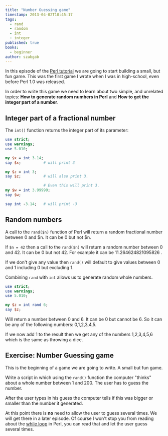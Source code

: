 ```yaml
---
title: "Number Guessing game"
timestamp: 2013-04-02T10:45:17
tags:
  - rand
  - random
  - int
  - integer
published: true
books:
  - beginner
author: szabgab
---
```



In this episode of the [Perl tutorial](/perl-tutorial) we are going to
start building a small, but fun game.
This was the first game I wrote when I was in high-school, even before Perl 1.0 was released.


In order to write this game we need to learn about two simple, and unrelated topics:
<b>How to generate random numbers in Perl</b> and
<b>How to get the integer part of a number</b>.

## Integer part of a fractional number

The `int()` function returns the integer part of its parameter:

```perl
use strict;
use warnings;
use 5.010;

my $x = int 3.14;
say $x;          # will print 3

my $z = int 3;
say $z;          # will also print 3.

                 # Even this will print 3.
my $w = int 3.99999;
say $w;

say int -3.14;   # will print -3
```

## Random numbers

A call to the `rand($n)` function of Perl will return a random fractional number
between 0 and $n. It can be 0 but not $n.

If `$n = 42` then a call to the `rand($n)` will return a random number between 0 and 42.
It can be 0 but not 42. For example it can be 11.264624821095826 .

If we don't give any value then `rand()` will default to give values between 0 and 1 including 0
but excluding 1.

Combining `rand` with `int` allows us to generate random whole numbers.

```perl
use strict;
use warnings;
use 5.010;

my $z = int rand 6;
say $z;
```

Will return a number between 0 and 6. It can be 0 but cannot be 6. So it can be
any of the following numbers: 0,1,2,3,4,5.

If we now add 1 to the result then we get any of the numbers 1,2,3,4,5,6 which is the same as throwing a dice.

## Exercise: Number Guessing game

This is the beginning of a game we are going to write. A small but fun game.

Write a script in which using the `rand()` function the computer "thinks" about
a whole number between 1 and 200. The user has to guess the number.

After the user types in his guess the computer tells if this was
bigger or smaller than the number it generated.

At this point there is <b>no</b> need to allow the user to guess several times.
We will get there in a later episode. Of course I won't stop
you from reading about the [while loop](/while-loop)
in Perl, you can read that and let the user guess several times.





